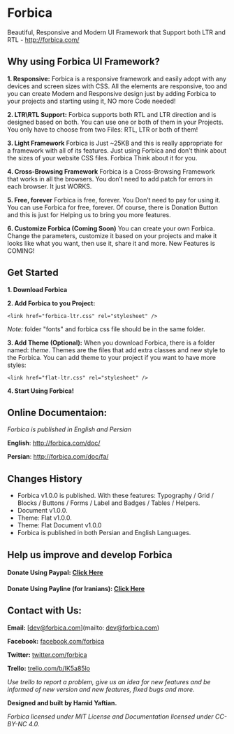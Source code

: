 # Forbica
Beautiful, Responsive and Modern UI Framework that Support both LTR and RTL - http://forbica.com/

## Why using Forbica UI Framework?

**1. Responsive:**
Forbica is a responsive framework and easily adopt with any devices and screen sizes with CSS. All the elements are     responsive, too and you can create Modern and Responsive design just by adding Forbica to your projects and starting using it, NO more Code needed!

**2. LTR\RTL Support:**
Forbica supports both RTL and LTR direction and is designed based on both. You can use one or both of them in your Projects. You only have to choose from two Files: RTL, LTR or both of them!

**3. Light Framework**
Forbica is Just ~25KB and this is really appropriate for a framework with all of its features. Just using Forbica and don’t think about the sizes of your website CSS files. Forbica Think about it for you.

**4. Cross-Browsing Framework**
Forbica is a Cross-Browsing Framework that works in all the browsers. You don’t need to add patch for errors in each browser. It just WORKS.

**5. Free, forever**
Forbica is free, forever. You Don’t need to pay for using it. You can use Forbica for free, forever. Of course, there is Donation Button and this is just for Helping us to bring you more features.

**6. Customize Forbica (Coming Soon)**
You can create your own Forbica. Change the parameters, customize it based on your projects and make it looks like what you want, then use it, share it and more. New Features is COMING!

## Get Started
**1. Download Forbica**

**2. Add Forbica to you Project:**

`<link href="forbica-ltr.css" rel="stylesheet" />`

*Note:* folder "fonts" and forbica css file should be in the same folder.

**3. Add Theme (Optional):**
When you download Forbica, there is a folder named: *theme*. Themes are the files that add extra classes and new style to the Forbica. You can add theme to your project if you want to have more styles:

`<link href="flat-ltr.css" rel="stylesheet" />`

**4. Start Using Forbica!**

## Online Documentaion:
*Forbica is published in English and Persian*

**English**: http://forbica.com/doc/

**Persian**: http://forbica.com/doc/fa/

## Changes History
- Forbica v1.0.0 is published. With these features: 
Typography / Grid / Blocks / Buttons / Forms / Label and Badges / Tables / Helpers. 
- Document v1.0.0. 
- Theme: Flat v1.0.0. 
- Theme: Flat Document v1.0.0 
- Forbica is published in both Persian and English Languages. 

## Help us improve and develop Forbica

#### Donate Using Paypal: [Click Here](#)
#### Donate Using Payline (for Iranians): [Click Here](#)

## Contact with Us:
**Email:** [dev@forbica.com](mailto: dev@forbica.com)

**Facebook:** [facebook.com/forbica](https://www.facebook.com/Forbica-963194067102344/)

**Twitter:**  [twitter.com/forbica](https://twitter.com/forbica)

**Trello:**   [trello.com/b/IK5a85lo](https://trello.com/b/IK5a85lo)

*Use trello to report a problem, give us an idea for new features and be informed of new version and new features, fixed bugs and more.*


**Designed and built by Hamid Yaftian.**

*Forbica licensed under MIT License and Documentation licensed under CC-BY-NC 4.0.*
